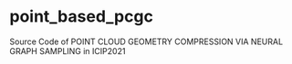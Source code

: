 # point_based_pcgc
Source Code of POINT CLOUD GEOMETRY COMPRESSION VIA NEURAL GRAPH SAMPLING in ICIP2021
